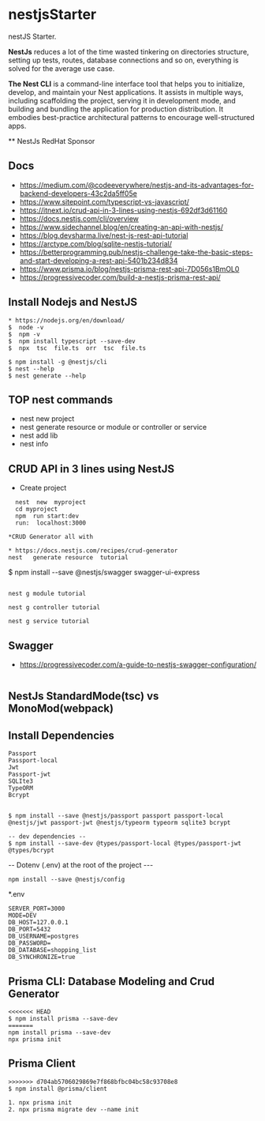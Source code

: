# nestjsStarter
nestJS Starter.

**NestJs** reduces a lot of the time wasted tinkering on directories structure, setting up tests, routes, database connections and so on, everything is solved for the average use case.

**The Nest CLI** is a command-line interface tool that helps you to initialize, develop, and maintain your Nest applications. It assists in multiple ways, including scaffolding the project, serving it in development mode, and building and bundling the application for production distribution. It embodies best-practice architectural patterns to encourage well-structured apps.

** NestJs  RedHat Sponsor



## Docs
- https://medium.com/@codeeverywhere/nestjs-and-its-advantages-for-backend-developers-43c2da5ff05e
-  https://www.sitepoint.com/typescript-vs-javascript/
- https://itnext.io/crud-api-in-3-lines-using-nestjs-692df3d61160
- https://docs.nestjs.com/cli/overview
- https://www.sidechannel.blog/en/creating-an-api-with-nestjs/
- https://blog.devsharma.live/nest-js-rest-api-tutorial
- https://arctype.com/blog/sqlite-nestjs-tutorial/
- https://betterprogramming.pub/nestjs-challenge-take-the-basic-steps-and-start-developing-a-rest-api-5401b234d834
- https://www.prisma.io/blog/nestjs-prisma-rest-api-7D056s1BmOL0
- https://progressivecoder.com/build-a-nestjs-prisma-rest-api/

##  Install Nodejs and NestJS
```
* https://nodejs.org/en/download/
$  node -v
$  npm -v
$  npm install typescript --save-dev
$  npx  tsc  file.ts  orr  tsc  file.ts

$ npm install -g @nestjs/cli
$ nest --help
$ nest generate --help
```
## TOP  nest commands
   * nest   new  project
   * nest   generate resource or module or controller or service
   * nest  add  lib
   * nest  info 
## CRUD API in 3 lines using NestJS
* Create project
```
  nest  new  myproject
  cd myproject
  npm  run start:dev
  run:  localhost:3000
```

```
*CRUD Generator all with
```

```|
* https://docs.nestjs.com/recipes/crud-generator
nest   generate resource  tutorial
```
$ npm install --save @nestjs/swagger swagger-ui-express
```

nest g module tutorial

nest g controller tutorial

nest g service tutorial

```
## Swagger

- https://progressivecoder.com/a-guide-to-nestjs-swagger-configuration/

```

```


## NestJs StandardMode(tsc)  vs MonoMod(webpack)

## Install Dependencies
```
Passport
Passport-local
Jwt
Passport-jwt
SQLIte3
TypeORM
Bcrypt


```

```
$ npm install --save @nestjs/passport passport passport-local @nestjs/jwt passport-jwt @nestjs/typeorm typeorm sqlite3 bcrypt

-- dev dependencies --
$ npm install --save-dev @types/passport-local @types/passport-jwt @types/bcrypt   

```

-- Dotenv  (.env)  at the root of the project ---
```
npm install --save @nestjs/config
```
*.env
```
SERVER_PORT=3000
MODE=DEV
DB_HOST=127.0.0.1
DB_PORT=5432
DB_USERNAME=postgres
DB_PASSWORD=
DB_DATABASE=shopping_list
DB_SYNCHRONIZE=true
```
## Prisma CLI: Database Modeling and Crud Generator

```
<<<<<<< HEAD
$ npm install prisma --save-dev
=======
npm install prisma --save-dev
npx prisma init
```

## Prisma Client

```
>>>>>>> d704ab5706029869e7f868bfbc04bc58c93708e8
$ npm install @prisma/client

1. npx prisma init
2. npx prisma migrate dev --name init
```




